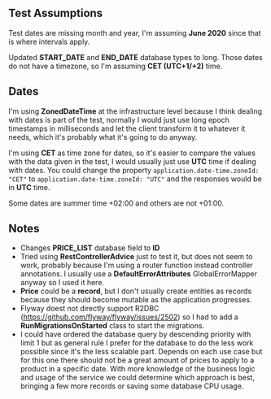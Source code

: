 
## Test Assumptions

Test dates are missing month and year, I'm assuming **June 2020** since that is where intervals apply.

Updated **START_DATE** and **END_DATE** database types to long. Those dates do not have a timezone, so I'm assuming **CET (UTC+1/+2)** time.

## Dates

I'm using **ZonedDateTime** at the infrastructure level because I think dealing with dates is part of the test, normally I would just use long epoch timestamps in milliseconds and let the client transform it to whatever it needs, which it's probably what it's going to do anyway.

I'm using **CET** as time zone for dates, so it's easier to compare the values with the data given in the test, 
I would usually just use **UTC** time if dealing with dates. You could change the property `application.date-time.zoneId: "CET"` to `application.date-time.zoneId: "UTC"` and the responses would be in **UTC** time.

Some dates are summer time +02:00 and others are not +01:00. 

## Notes

- Changes **PRICE_LIST** database field to **ID** 
- Tried using **RestControllerAdvice** just to test it, but does not seem to work, probably because I'm using a router function instead controller annotations. I usually use a **DefaultErrorAttributes** GlobalErrorMapper anyway so I used it here.
- **Price** could be a **record**, but I don't usually create entities as records because they should become mutable as the application progresses.
- Flyway doest not directly support R2DBC (https://github.com/flyway/flyway/issues/2502) so I had to add a **RunMigrationsOnStarted** class to start the migrations.
- I could have ordered the database query by descending priority with limit 1 but as general rule I prefer for the database to do the less work possible since it's the less scalable part. Depends on each use case but for this one there should not be a great amount of prices to apply to a product in a specific date. With more knowledge of the business logic and usage of the service we could determine which approach is best, bringing a few more records or saving some database CPU usage. 